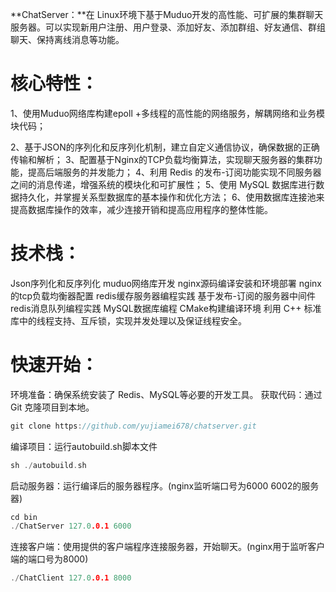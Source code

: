 **ChatServer：**在 Linux环境下基于Muduo开发的高性能、可扩展的集群聊天服务器。可以实现新用户注册、用户登录、添加好友、添加群组、好友通信、群组聊天、保持离线消息等功能。



# 核心特性：

1、使用Muduo网络库构建epoll +多线程的高性能的网络服务，解耦网络和业务模块代码；

2、基于JSON的序列化和反序列化机制，建立自定义通信协议，确保数据的正确传输和解析；
3、配置基于Nginx的TCP负载均衡算法，实现聊天服务器的集群功能，提高后端服务的并发能力；
4、利用 Redis 的发布-订阅功能实现不同服务器之间的消息传递，增强系统的模块化和可扩展性；
5、使用 MySQL 数据库进行数据持久化，并掌握关系型数据库的基本操作和优化方法；
6、使用数据库连接池来提高数据库操作的效率，减少连接开销和提高应用程序的整体性能。



# 技术栈：

Json序列化和反序列化
muduo网络库开发
nginx源码编译安装和环境部署
nginx的tcp负载均衡器配置
redis缓存服务器编程实践
基于发布-订阅的服务器中间件redis消息队列编程实践
MySQL数据库编程
CMake构建编译环境
利用 C++ 标准库中的线程支持、互斥锁，实现并发处理以及保证线程安全。



# 快速开始：

环境准备：确保系统安装了 Redis、MySQL等必要的开发工具。
获取代码：通过 Git 克隆项目到本地。

```c++
git clone https://github.com/yujiamei678/chatserver.git
```

编译项目：运行autobuild.sh脚本文件

```c++
sh ./autobuild.sh
```

启动服务器：运行编译后的服务器程序。(nginx监听端口号为6000 6002的服务器)

```c++
cd bin
./ChatServer 127.0.0.1 6000
```

连接客户端：使用提供的客户端程序连接服务器，开始聊天。(nginx用于监听客户端的端口号为8000)

```c++
./ChatClient 127.0.0.1 8000
```
